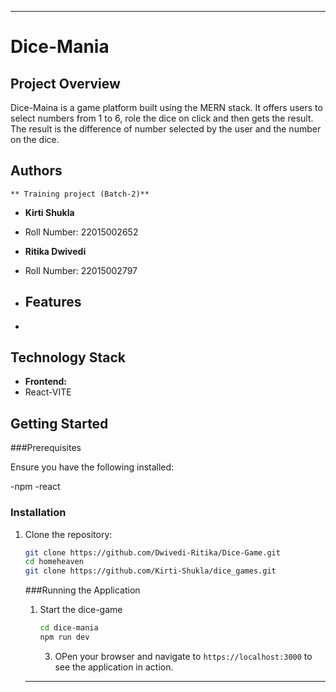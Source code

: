---

# Dice-Mania

## Project Overview

Dice-Maina is a game platform built using the MERN stack. It offers users to select numbers from 1 to 6, role the dice on click and then gets the result. The result is the difference of number selected by the user and the number on the dice.

## Authors
    ** Training project (Batch-2)**

- **Kirti Shukla**
- Roll Number: 22015002652
- **Ritika Dwivedi**
- Roll Number: 22015002797

- ## Features

-

## Technology Stack

- **Frontend:**
- React-VITE
## Getting Started

###Prerequisites

Ensure you have the following installed:

-npm 
-react
### Installation

1. Clone the repository:
   ```bash
   git clone https://github.com/Dwivedi-Ritika/Dice-Game.git
   cd homeheaven
   git clone https://github.com/Kirti-Shukla/dice_games.git
   ```

   ###Running the Application

   1. Start the dice-game
      ```bash
      cd dice-mania
      npm run dev
      ```

      3. OPen your browser and navigate to `https://localhost:3000` to see the application in action.
     
   ---
